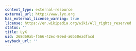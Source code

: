 ```yaml
---
content_type: external-resource
external_url: http://www.lyx.org
has_external_license_warning: true
license: https://en.wikipedia.org/wiki/All_rights_reserved
status: ''
title: LyX
uid: 268d69ab-f566-42ec-80ed-a6b50eadfacd
wayback_url: ''
---
```

